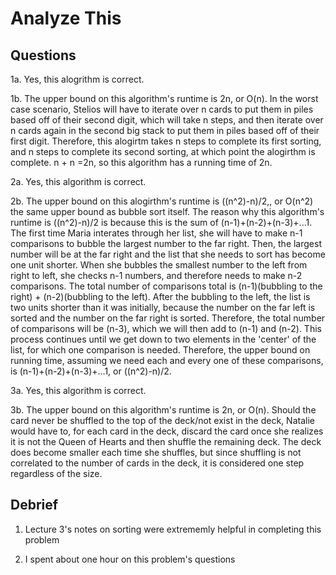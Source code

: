 # Analyze This

## Questions

1a. Yes, this alogrithm is correct.

1b. The upper bound on this algorithm's runtime is 2n, or O(n).  In the worst case scenario, Stelios will have to iterate over n
cards to put them in piles based off of their second digit, which will take n steps, and then iterate over n cards again in
the second big stack to put them in piles based off of their first digit.  Therefore, this alogirtm takes n steps to complete its first
sorting, and n steps to complete its second sorting, at which point the alogirthm is complete. n + n =2n, so this algorithm has
a running time of 2n.

2a. Yes, this algorithm is correct.

2b. The upper bound on this alogirthm's runtime is ((n^2)-n)/2,, or O(n^2) the same upper bound as bubble sort itself.  The reason why this
algorithm's runtime is ((n^2)-n)/2 is because this is the sum of (n-1)+(n-2)+(n-3)+...1.  The first time Maria interates through her
list, she will have to make n-1 comparisons to bubble the largest number to the far right.  Then, the largest number will be at the
far right and the list that she needs to sort has become one unit shorter.  When she bubbles the smallest number to the left from right
to left, she checks n-1 numbers, and therefore needs to make n-2 comparisons.  The total number of comparisons total is (n-1)(bubbling
to the right) + (n-2)(bubbling to the left).  After the bubbling to the left, the list is two units shorter than it was initially,
because the number on the far left is sorted and the number on the far right is sorted.  Therefore, the total number of comparisons
will be (n-3), which we will then add to (n-1) and (n-2).  This process continues until we get down to two elements in the 'center'
of the list, for which one comparison is needed.  Therefore, the upper bound on running time, assuming we need each and every one
of these comparisons, is (n-1)+(n-2)+(n-3)+...1, or ((n^2)-n)/2.

3a. Yes, this algorithm is correct.

3b. The upper bound on this algorithm's runtime is 2n, or O(n).  Should the card never be shuffled to the top of the deck/not exist
in the deck, Natalie would have to, for each card in the deck, discard the card once she realizes it is not the Queen of Hearts and
then shuffle the remaining deck.  The deck does become smaller each time she shuffles, but since shuffling is not correlated to the
number of cards in the deck, it is considered one step regardless of the size.

## Debrief

1. Lecture 3's notes on sorting were extrememly helpful in completing this problem

2. I spent about one hour on this problem's questions
